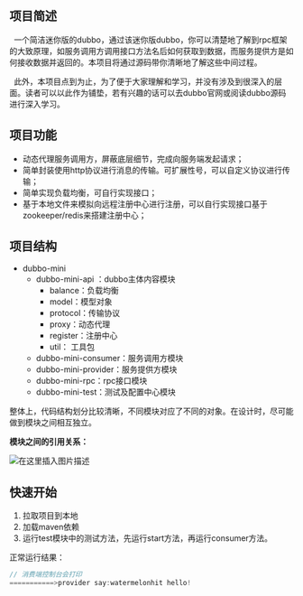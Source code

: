 ## 项目简述

&nbsp;&nbsp;一个简洁迷你版的dubbo，通过该迷你版dubbo，你可以清楚地了解到rpc框架的大致原理，如服务调用方调用接口方法名后如何获取到数据，而服务提供方是如何接收数据并返回的。本项目将通过源码带你清晰地了解这些中间过程。

&nbsp;&nbsp;此外，本项目点到为止，为了便于大家理解和学习，并没有涉及到很深入的层面。读者可以以此作为铺垫，若有兴趣的话可以去dubbo官网或阅读dubbo源码进行深入学习。

## 项目功能

- 动态代理服务调用方，屏蔽底层细节，完成向服务端发起请求；
- 简单封装使用http协议进行消息的传输。可扩展性号，可以自定义协议进行传输；
- 简单实现负载均衡，可自行实现接口；
- 基于本地文件来模拟向远程注册中心进行注册，可以自行实现接口基于zookeeper/redis来搭建注册中心；

## 项目结构

- dubbo-mini
    - dubbo-mini-api ：dubbo主体内容模块
        - balance：负载均衡
        - model：模型对象
        - protocol：传输协议
        - proxy：动态代理
        - register：注册中心
        - util： 工具包
    - dubbo-mini-consumer：服务调用方模块
    - dubbo-mini-provider：服务提供方模块
    - dubbo-mini-rpc：rpc接口模块
    - dubbo-mini-test：测试及配置中心模块

整体上，代码结构划分比较清晰，不同模块对应了不同的对象。在设计时，尽可能做到模块之间相互独立。

**模块之间的引用关系：**

![在这里插入图片描述](https://img-blog.csdnimg.cn/3b6928f3836d413bb925db1b63776e8a.png#pic_center)

## 快速开始

1. 拉取项目到本地
2. 加载maven依赖
3. 运行test模块中的测试方法，先运行start方法，再运行consumer方法。

正常运行结果：

 ```java
 // 消费端控制台会打印
===========>provider say:watermelonhit hello!

 ```
 
